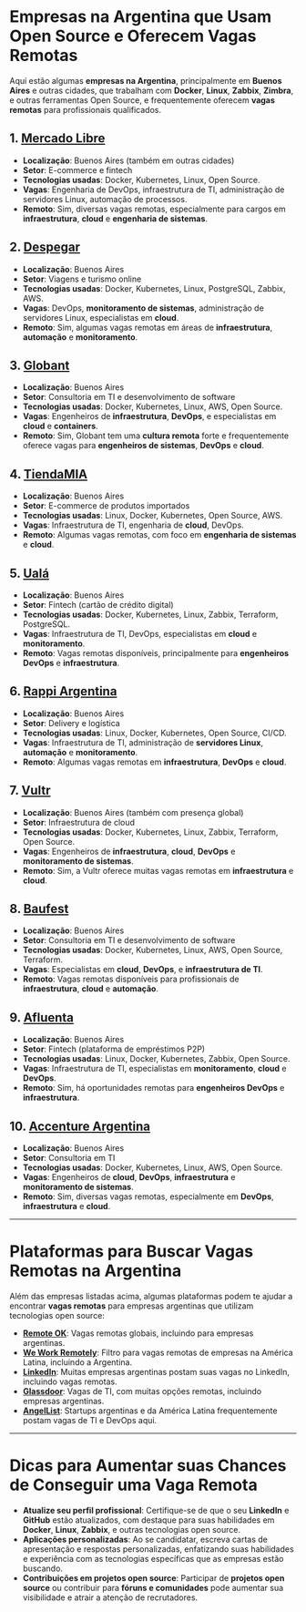 # Empresas na Argentina que Usam Open Source e Oferecem Vagas Remotas

Aqui estão algumas **empresas na Argentina**, principalmente em **Buenos Aires** e outras cidades, que trabalham com **Docker**, **Linux**, **Zabbix**, **Zimbra**, e outras ferramentas Open Source, e frequentemente oferecem **vagas remotas** para profissionais qualificados.

## 1. [Mercado Libre](https://www.mercadolibre.com.ar/)
- **Localização**: Buenos Aires (também em outras cidades)
- **Setor**: E-commerce e fintech
- **Tecnologias usadas**: Docker, Kubernetes, Linux, Open Source.
- **Vagas**: Engenharia de DevOps, infraestrutura de TI, administração de servidores Linux, automação de processos.
- **Remoto**: Sim, diversas vagas remotas, especialmente para cargos em **infraestrutura**, **cloud** e **engenharia de sistemas**.

## 2. [Despegar](https://www.despegar.com.ar/)
- **Localização**: Buenos Aires
- **Setor**: Viagens e turismo online
- **Tecnologias usadas**: Docker, Kubernetes, Linux, PostgreSQL, Zabbix, AWS.
- **Vagas**: DevOps, **monitoramento de sistemas**, administração de servidores Linux, especialistas em **cloud**.
- **Remoto**: Sim, algumas vagas remotas em áreas de **infraestrutura**, **automação** e **monitoramento**.

## 3. [Globant](https://www.globant.com/careers)
- **Localização**: Buenos Aires
- **Setor**: Consultoria em TI e desenvolvimento de software
- **Tecnologias usadas**: Docker, Kubernetes, Linux, AWS, Open Source.
- **Vagas**: Engenheiros de **infraestrutura**, **DevOps**, e especialistas em **cloud** e **containers**.
- **Remoto**: Sim, Globant tem uma **cultura remota** forte e frequentemente oferece vagas para **engenheiros de sistemas**, **DevOps** e **cloud**.

## 4. [TiendaMIA](https://www.tiendamia.com/)
- **Localização**: Buenos Aires
- **Setor**: E-commerce de produtos importados
- **Tecnologias usadas**: Linux, Docker, Kubernetes, Open Source, AWS.
- **Vagas**: Infraestrutura de TI, engenharia de **cloud**, DevOps.
- **Remoto**: Algumas vagas remotas, com foco em **engenharia de sistemas** e **cloud**.

## 5. [Ualá](https://www.uala.com.ar/)
- **Localização**: Buenos Aires
- **Setor**: Fintech (cartão de crédito digital)
- **Tecnologias usadas**: Docker, Kubernetes, Linux, Zabbix, Terraform, PostgreSQL.
- **Vagas**: Infraestrutura de TI, DevOps, especialistas em **cloud** e **monitoramento**.
- **Remoto**: Vagas remotas disponíveis, principalmente para **engenheiros DevOps** e **infraestrutura**.

## 6. [Rappi Argentina](https://www.rappi.com.ar/)
- **Localização**: Buenos Aires
- **Setor**: Delivery e logística
- **Tecnologias usadas**: Linux, Docker, Kubernetes, Open Source, CI/CD.
- **Vagas**: Infraestrutura de TI, administração de **servidores Linux**, **automação** e **monitoramento**.
- **Remoto**: Algumas vagas remotas em **infraestrutura**, **DevOps** e **cloud**.

## 7. [Vultr](https://www.vultr.com/)
- **Localização**: Buenos Aires (também com presença global)
- **Setor**: Infraestrutura de cloud
- **Tecnologias usadas**: Docker, Kubernetes, Linux, Zabbix, Terraform, Open Source.
- **Vagas**: Engenheiros de **infraestrutura**, **cloud**, **DevOps** e **monitoramento de sistemas**.
- **Remoto**: Sim, a Vultr oferece muitas vagas remotas em **infraestrutura** e **cloud**.

## 8. [Baufest](https://www.baufest.com/)
- **Localização**: Buenos Aires
- **Setor**: Consultoria em TI e desenvolvimento de software
- **Tecnologias usadas**: Docker, Kubernetes, Linux, AWS, Open Source, Terraform.
- **Vagas**: Especialistas em **cloud**, **DevOps**, e **infraestrutura de TI**.
- **Remoto**: Vagas remotas disponíveis para profissionais de **infraestrutura**, **cloud** e **automação**.

## 9. [Afluenta](https://www.afluenta.com.ar/)
- **Localização**: Buenos Aires
- **Setor**: Fintech (plataforma de empréstimos P2P)
- **Tecnologias usadas**: Linux, Docker, Kubernetes, Zabbix, Open Source.
- **Vagas**: Infraestrutura de TI, especialistas em **monitoramento**, **cloud** e **DevOps**.
- **Remoto**: Sim, há oportunidades remotas para **engenheiros DevOps** e **infraestrutura**.

## 10. [Accenture Argentina](https://www.accenture.com/ar-es/careers)
- **Localização**: Buenos Aires
- **Setor**: Consultoria em TI
- **Tecnologias usadas**: Docker, Kubernetes, Linux, AWS, Open Source.
- **Vagas**: Engenheiros de **cloud**, **DevOps**, **infraestrutura** e **monitoramento de sistemas**.
- **Remoto**: Sim, diversas vagas remotas, especialmente em **DevOps**, **infraestrutura** e **cloud**.

---

# Plataformas para Buscar Vagas Remotas na Argentina

Além das empresas listadas acima, algumas plataformas podem te ajudar a encontrar **vagas remotas** para empresas argentinas que utilizam tecnologias open source:

- **[Remote OK](https://remoteok.io/)**: Vagas remotas globais, incluindo para empresas argentinas.
- **[We Work Remotely](https://weworkremotely.com/)**: Filtro para vagas remotas de empresas na América Latina, incluindo a Argentina.
- **[LinkedIn](https://www.linkedin.com/jobs/)**: Muitas empresas argentinas postam suas vagas no LinkedIn, incluindo vagas remotas.
- **[Glassdoor](https://www.glassdoor.com.br/Empregos/index.htm)**: Vagas de TI, com muitas opções remotas, incluindo empresas argentinas.
- **[AngelList](https://angel.co/jobs)**: Startups argentinas e da América Latina frequentemente postam vagas de TI e DevOps aqui.

---

# Dicas para Aumentar suas Chances de Conseguir uma Vaga Remota

- **Atualize seu perfil profissional**: Certifique-se de que o seu **LinkedIn** e **GitHub** estão atualizados, com destaque para suas habilidades em **Docker**, **Linux**, **Zabbix**, e outras tecnologias open source.
- **Aplicações personalizadas**: Ao se candidatar, escreva cartas de apresentação e respostas personalizadas, enfatizando suas habilidades e experiência com as tecnologias específicas que as empresas estão buscando.
- **Contribuições em projetos open source**: Participar de **projetos open source** ou contribuir para **fóruns e comunidades** pode aumentar sua visibilidade e atrair a atenção de recrutadores.
